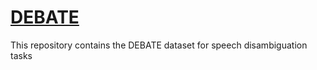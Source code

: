 # [DEBATE](https://github.com/your-username/your-repo-name)

This repository contains the DEBATE dataset for speech disambiguation tasks
